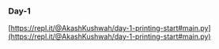   ### Day-1
  
  [https://repl.it/@AkashKushwah/day-1-printing-start#main.py](https://repl.it/@AkashKushwah/day-1-printing-start#main.py)
